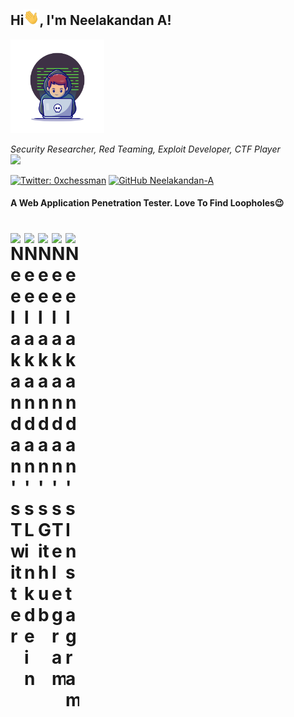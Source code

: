 <h2> Hi<img src="https://github.com/Neelakandan-A/my-portfolio/blob/main/Hi.gif" height="25" width="25" />, I'm Neelakandan A!</h2>
<!---img align='right' src="https://github-readme-stats.vercel.app/api?username=Neelakandan-A&show_icons=true&theme=tokyonight" width="380"--->

<img src="https://github.com/Neelakandan-A/my-portfolio/blob/main/21004063.jpg" height="150" width="150">

<p><em>Security Researcher, Red Teaming, Exploit Developer, CTF Player <br>
 <img src="https://media.giphy.com/media/WUlplcMpOCEmTGBtBW/giphy.gif" width="30"> 
</em></p>

[![Twitter: 0xchessman](https://img.shields.io/twitter/follow/0xchessman?style=flat-square)](https://twitter.com/0xchessman)
[![GitHub Neelakandan-A](https://img.shields.io/github/followers/Neelakandan-A?label=follow%20github&style=flat-square)](https://github.com/Neelakandan-A)

#### A Web Application Penetration Tester. Love To Find Loopholes😉

<h1><h1>

<a href="https://twitter.com/0xchessman">
  <img align="left" alt="Neelakandan's Twitter" width="22px" src="https://cdn.jsdelivr.net/npm/simple-icons@v3/icons/twitter.svg" />
</a>
<a href="https://www.linkedin.com/in/neelakandan-a-12744418b/">
  <img align="left" alt="Neelakandan's Linkdein" width="22px" src="https://cdn.jsdelivr.net/npm/simple-icons@v3/icons/linkedin.svg" />
</a>
<a href="https://github.com/Neelakandan-A">
  <img align="left" alt="Neelakandan's Github" width="22px" src="https://cdn.jsdelivr.net/npm/simple-icons@v3/icons/github.svg" />
</a>
<a href="https://t.me/0x">
  <img align="left" alt="Neelakandan's Telegram" width="22px" src="https://cdn.jsdelivr.net/npm/simple-icons@v3/icons/telegram.svg" />
</a>
<a href="https://instagram.com/imchessman">
  <img align="left" alt="Neelakandan's Instagram" width="22px" src="https://cdn.jsdelivr.net/npm/simple-icons@v3/icons/instagram.svg" />
</a>

<!--
**Neelakandan-A/Neelakandan-A** is a ✨ _special_ ✨ repository because its `README.md` (this file) appears on your GitHub profile.

Here are some ideas to get you started:

- 🔭 I’m currently working on ...
- 🌱 I’m currently learning ...
- 👯 I’m looking to collaborate on ...
- 🤔 I’m looking for help with ...
- 💬 Ask me about ...
- 📫 How to reach me: ...
- 😄 Pronouns: ...
- ⚡ Fun fact: ...
-->
